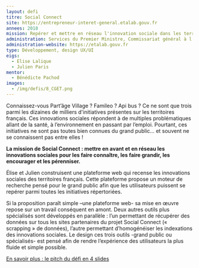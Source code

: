 ```yaml
---
layout: defi
titre: Social Connect
site: https://entrepreneur-interet-general.etalab.gouv.fr
annees: 2018
mission: Repérer et mettre en réseau l'innovation sociale dans les territoires
administration: Services du Premier Ministre, Commissariat général à l'égalité des territoires, Carrefour des innovations sociales
administration-website: https://etalab.gouv.fr
type: Développement, design UX/UI
eigs:
  - Elise Lalique
  - Julien Paris
mentor:
  - Bénédicte Pachod
images:
  - /img/defis/8_CGET.png
---
```


Connaissez-vous Part’âge Village ? Famileo ? Api bus ? Ce ne sont que
trois parmi les dizaines de milliers d'initiatives présentes sur les
territoires français. Ces innovations sociales répondent à de multiples 
problématiques allant de la santé, à l’environnement en passant par
l’emploi. Pourtant, ces initiatives ne sont pas toutes bien connues 
du grand public… et souvent ne se connaissent pas entre elles !

**La mission de Social Connect : mettre en avant et en réseau les
innovations sociales pour les faire connaître, les faire grandir, les
encourager et les pérenniser.**

Élise et Julien construisent une plateforme web qui recense les 
innovations sociales des territoires français. Cette plateforme propose
un moteur de recherche pensé pour le grand public afin que les 
utilisateurs puissent se repérer parmi toutes les initiatives répertoriées. 

Si la proposition paraît simple –une plateforme web- sa mise en œuvre 
repose sur un travail conséquent en amont. Deux autres outils plus 
spécialisés sont développés en parallèle : l’un permettant de récupérer 
des données sur tous les sites partenaires du projet Social Connect 
(« scrapping » de données), l’autre permettant d’homogénéiser les 
indexations des innovations sociales. Le design ces trois outils 
-grand public ou spécialisés- est pensé afin de rendre l’expérience 
des utilisateurs la plus fluide et simple possible.

[En savoir plus : le pitch du défi en 4 slides](https://www.slideshare.net/Etalab/eig-promo-2-prsentation-du-dfi-socialconnect/1)
